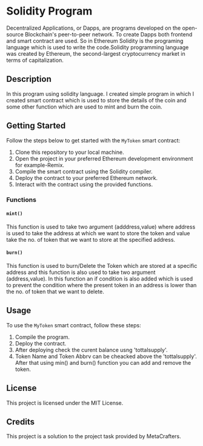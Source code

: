 # Solidity Program

Decentralized Applications, or Dapps, are programs developed on the open-source Blockchain's peer-to-peer network. To create Dapps both frontend and smart contract are used. So in Ethereum Solidity is the programing language which is used to write the code.Solidity programming language was created by Ethereum, the second-largest cryptocurrency market in terms of capitalization.

## Description
In this program using solidity language. I created simple program in which I created smart contract which is used to store the details of the coin and some other function which are used to mint and burn the coin.

## Getting Started

Follow the steps below to get started with the `MyToken` smart contract:

1. Clone this repository to your local machine.
2. Open the project in your preferred Ethereum development environment for example-Remix.
3. Compile the smart contract using the Solidity compiler.
4. Deploy the contract to your preferred Ethereum network.
5. Interact with the contract using the provided functions.

### Functions

#### `mint()`
This function is used to take two argument (adddress,value) where address is used to take the address at which we want to store the token and value take the no. of token that we want to store at the specified address.

#### `burn()`
This function is used to burn/Delete the Token which are stored at a specific address and this function is also used to take two argument (address,value). In this function an if condition is also added which is used to prevent the condition where the present token in an address is lower than the no. of token that we want to delete.

## Usage

To use the `MyToken` smart contract, follow these steps:

1. Compile the program.
2. Deploy the contract. 
3. After deploying check the curent balance usng 'tottalsupply'.
4. Token Name and Token Abbrv can be cheacked
above the 'tottalsupply'. After that using min() and burn() function you can add and remove the token.

## License

This project is licensed under the MIT License.

## Credits

This project is a solution to the project task provided by MetaCrafters.
